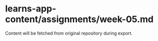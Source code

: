 # learns-app-content/assignments/week-05.md

Content will be fetched from original repository during export.